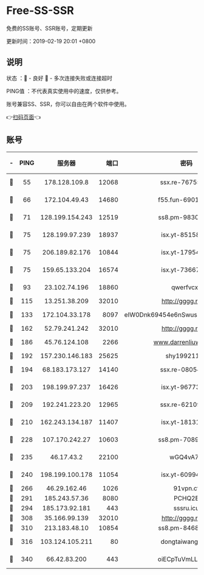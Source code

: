 # Free-SS-SSR

免费的SS账号、SSR账号，定期更新

更新时间：2019-02-19 20:01 +0800

## 说明

状态     ：🙂 - 良好 🙁 - 多次连接失败或连接超时

PING值   ：不代表真实使用中的速度，仅供参考。

账号兼容SS、SSR，你可以自由在两个软件中使用。

👉[扫码页面](https://liesauer.github.io/free-ss-ssr.github.io/)👈

## 账号

|-|PING|服务器|端口|密码|加密方式|区域|
|:----:|:----:|:-----:|-----:|:----:|:----:|:----:|
|🙂|55|178.128.109.8|12068|ssx.re-76755844|aes-256-cfb|SG|
|🙂|66|172.104.49.43|14680|f55.fun-69014615|aes-256-cfb|SG|
|🙂|71|128.199.154.243|12519|ss8.pm-98303966|aes-256-cfb|SG|
|🙂|75|128.199.97.239|18937|isx.yt-85158799|aes-256-cfb|SG|
|🙂|75|206.189.82.176|10844|isx.yt-17954032|aes-256-cfb|SG|
|🙂|75|159.65.133.204|16574|isx.yt-73667348|aes-256-cfb|SG|
|🙂|93|23.102.74.196|18860|qwerfvcxz|aes-256-gcm|JP|
|🙂|115|13.251.38.209|32010|http://gggg.rocks|chacha20|SG|
|🙂|133|172.104.33.178|8097|eIW0Dnk69454e6nSwuspv9DmS201tQ0D|aes-256-cfb|SG|
|🙂|162|52.79.241.242|32010|http://gggg.rocks|chacha20|KR|
|🙂|186|45.76.124.108|2266|www.darrenliuwei.com|aes-256-cfb|AU|
|🙂|192|157.230.146.183|25625|shy19921124|rc4-md5|US|
|🙂|194|68.183.173.127|14140|ssx.re-08054175|aes-256-cfb|US|
|🙂|203|198.199.97.237|16426|isx.yt-96773111|aes-256-cfb|US|
|🙂|209|192.241.223.20|12965|ssx.re-62109269|aes-256-cfb|US|
|🙂|210|162.243.134.187|11407|isx.yt-18131669|aes-256-cfb|US|
|🙂|228|107.170.242.27|10603|ss8.pm-70893107|aes-256-cfb|US|
|🙂|235|46.17.43.2|22100|wGQ4vA7D|aes-256-gcm|RU|
|🙂|240|198.199.100.178|11054|isx.yt-60994536|aes-256-cfb|US|
|🙂|266|46.29.162.46|1026|91vpn.cf|rc4-md5|RU|
|🙂|291|185.243.57.36|8080|PCHQ2E|rc4-md5|US|
|🙁|294|185.173.92.181|443|sssru.icu|rc4-md5|RU|
|🙂|308|35.166.99.139|32010|http://gggg.rocks|chacha20|US|
|🙂|310|213.183.48.10|10854|ss8.pm-84683866|rc4-md5|RU|
|🙁|316|103.124.105.211|80|dongtaiwang.com|aes-256-cfb|US|
|🙂|340|66.42.83.200|443|oiECpTuVmLLxk4Ts|aes-256-cfb|US|
